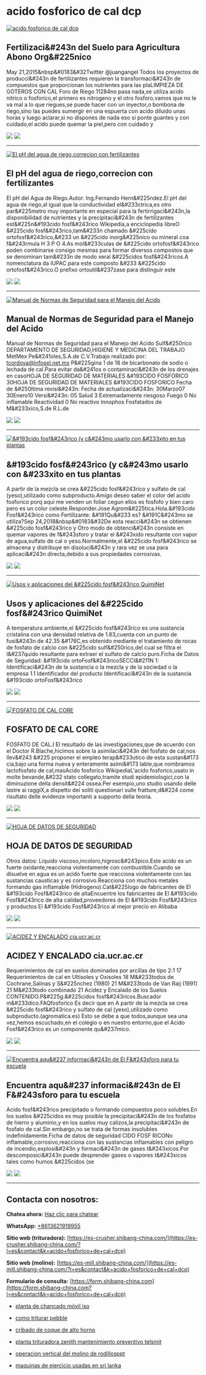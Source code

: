 # acido fosforico de cal dcp

<a href="https://swt.shibang-china.com/?l=es&img&k=acido+fosforico+de+cal+dcp" target="_blank">![acido fosforico de cal dcp](http://static.shibang-china.com/all-800x300/675.jpg)</a>

## Fertilizaci&#243n del Suelo para Agricultura Abono Org&#225nico
May 21,2015&nbsp&#0183&#32Twitter @juangangel Todos los proyectos de producci&#243n de fertilizantes requieren la transformaci&#243n de compuestos que proporcionan los nutrientes para las plaLIMPIEZA DE GOTEROS CON CAL Foro de Riego 11284no pasa nada,se utiliza acido nitrico o fosforico,el primero es nitrogeno y el otro fosforo,vamos que no le va mal a lo que riegues,se puede hacer con un inyector,o bombona de riego,sino las puedes sumergir en una espuerta con acido diluido unas horas y luego aclarar,si no dispones de nada eso si ponte guantes y con cuidado,el acido puede quemar la piel,pero con cuidado y


<a href="https://whatsapp.shibangsoft.com/WhatsApp.php" target="_blank" title="WhatsApp">![](http://static.shibang-china.com/icon/whatsapp.png)</a> <a href="https://swt.shibang-china.com/?l=es&icon&k=acido+fosforico+de+cal+dcp" target="_blank">![](http://static.shibang-china.com/icon/chat-es.png)</a>

---

<a href="https://swt.shibang-china.com/?l=es&img&k=acido+fosforico+de+cal+dcp" target="_blank">![El pH del agua de riego,correcion con fertilizantes](http://static.shibang-china.com/all-800x300/900.jpg)</a>

## El pH del agua de riego,correcion con fertilizantes
El pH del Agua de Riego.Autor: Ing.Fernando Hern&#225ndez.El pH del agua de riego,al igual que la conductividad el&#233ctrica,es otro par&#225metro muy importante en especial para la fertirrigaci&#243n,la disponibilidad de nutrientes y la precipitaci&#243n de fertilizantes est&#225n&#193cido fosf&#243rico Wikipedia,a enciclopedia libreO &#225cido fosf&#243rico,tam&#233n chamado &#225cido ortofosf&#243rico,&#233 un &#225cido inorg&#225nico ou mineral coa f&#243rmula H 3 P O 4.As mol&#233culas de &#225cido ortofosf&#243rico poden combinarse consigo mesmas para formar diversos compostos que se denominan tam&#233n de modo xeral &#225cidos fosf&#243ricos.A nomenclatura da IUPAC para este composto &#233 &#225cido ortofosf&#243rico.O prefixo ortoutil&#237zase para distinguir este


<a href="https://whatsapp.shibangsoft.com/WhatsApp.php" target="_blank" title="WhatsApp">![](http://static.shibang-china.com/icon/whatsapp.png)</a> <a href="https://swt.shibang-china.com/?l=es&icon&k=acido+fosforico+de+cal+dcp" target="_blank">![](http://static.shibang-china.com/icon/chat-es.png)</a>

---

<a href="https://swt.shibang-china.com/?l=es&img&k=acido+fosforico+de+cal+dcp" target="_blank">![Manual de Normas de Seguridad para el Manejo del Acido](http://static.shibang-china.com/all-800x300/86.jpg)</a>

## Manual de Normas de Seguridad para el Manejo del Acido
Manual de Normas de Seguridad para el Manejo del Acido Sulf&#250rico DEPARTAMENTO DE SEGURIDAD,HIGIENE Y MEDICINA DEL TRABAJO MetMex Pe&#241oles,S.A.de C.V.Trabajo realizado por: tcordova@infosel.net.mx P&#225gina 1 de 18 de bicarbonato de sodio o lechada de cal.Para evitar da&#241os o contaminaci&#243n de los drenajes en casoHOJA DE SEGURIDAD DE MATERIALES &#193CIDO FOSFORICO 30HOJA DE SEGURIDAD DE MATERIALES &#193CIDO FOSFORICO Fecha de &#250ltima revisi&#243n: Fecha de actualizaci&#243n: 30Marzo07 30Enero10 Versi&#243n: 05 Salud 3 Extremadamente riesgoso Fuego 0 No inflamable Reactividad 0 No reactivo Innophos Fosfatados de M&#233xico,S.de R.L.de


<a href="https://whatsapp.shibangsoft.com/WhatsApp.php" target="_blank" title="WhatsApp">![](http://static.shibang-china.com/icon/whatsapp.png)</a> <a href="https://swt.shibang-china.com/?l=es&icon&k=acido+fosforico+de+cal+dcp" target="_blank">![](http://static.shibang-china.com/icon/chat-es.png)</a>

---

<a href="https://swt.shibang-china.com/?l=es&img&k=acido+fosforico+de+cal+dcp" target="_blank">![&#193cido fosf&#243rico (y c&#243mo usarlo con &#233xito en tus plantas](http://static.shibang-china.com/all-800x300/975.jpg)</a>

## &#193cido fosf&#243rico (y c&#243mo usarlo con &#233xito en tus plantas
A partir de la mezcla se crea &#225cido fosf&#243rico y sulfato de cal (yeso),utilizado como subproducto.Amigo deseo saber el color del acido fosforico porq aqui me venden un foliar cegun ellos es fosfofo y bien caro pero es un color celeste.Responder.Jose Agrom&#225tica.Hola.&#193cido Fosf&#243rico como Fertilizante: &#191Qu&#233 es? &#191C&#243mo se utiliza?Sep 24,2018&nbsp&#0183&#32De esta reacci&#243n se obtienen &#225cido fosf&#243rico y Otro modo de obtenci&#243n consiste en quemar vapores de f&#243sforo y tratar el &#243xido resultante con vapor de agua,sulfato de cal o yeso.Normalmente,el &#225cido fosf&#243rico se almacena y distribuye en disoluci&#243n y rara vez se usa para aplicaci&#243n directa,debido a sus propiedades corrosivas.


<a href="https://whatsapp.shibangsoft.com/WhatsApp.php" target="_blank" title="WhatsApp">![](http://static.shibang-china.com/icon/whatsapp.png)</a> <a href="https://swt.shibang-china.com/?l=es&icon&k=acido+fosforico+de+cal+dcp" target="_blank">![](http://static.shibang-china.com/icon/chat-es.png)</a>

---

<a href="https://swt.shibang-china.com/?l=es&img&k=acido+fosforico+de+cal+dcp" target="_blank">![Usos y aplicaciones del &#225cido fosf&#243rico QuimiNet](http://static.shibang-china.com/all-800x300/56.jpg)</a>

## Usos y aplicaciones del &#225cido fosf&#243rico QuimiNet
A temperatura ambiente,el &#225cido fosf&#243rico es una sustancia cristalina con una densidad relativa de 1.83,cuenta con un punto de fusi&#243n de 42.35 &#176C,es obtenido mediante el tratamiento de rocas de fosfato de calcio con &#225cido sulf&#250rico,del cual se filtra el l&#237quido resultante para extraer el sulfato de calcio puro.Ficha de Datos de Seguridad: &#193cido ortoFosf&#243ricoSECCI&#211N 1: Identificaci&#243n de la sustancia o la mezcla y de la sociedad o la empresa 1.1 Identificador del producto Identificaci&#243n de la sustancia &#193cido ortoFosf&#243rico


<a href="https://whatsapp.shibangsoft.com/WhatsApp.php" target="_blank" title="WhatsApp">![](http://static.shibang-china.com/icon/whatsapp.png)</a> <a href="https://swt.shibang-china.com/?l=es&icon&k=acido+fosforico+de+cal+dcp" target="_blank">![](http://static.shibang-china.com/icon/chat-es.png)</a>

---

<a href="https://swt.shibang-china.com/?l=es&img&k=acido+fosforico+de+cal+dcp" target="_blank">![FOSFATO DE CAL CORE](http://static.shibang-china.com/all-800x300/1385.jpg)</a>

## FOSFATO DE CAL CORE
FOSFATO DE CAL.I El resultado de las investigaciones,que de acuerdo con el Doctor R.Blache,hicimos sobre la asimilaci&#243n del fosfato de cal,nos llev&#243 &#225 proponer el empleo terap&#233utico de esta sustan&#173 cia,bajo una forma nueva y enteramente asimi&#173 lable,que nombramos lactofosfato de cal,masAcido fosforico WikipediaL'acido fosforico,usato in molte bevande,&#232 stato collegato,tramite studi epidemiologici,con la diminuzione della densit&#224 ossea.Per esempio,uno studio usando delle lastre ai raggiX,a dispetto dei soliti questionari sulle fratture,d&#224 come risultato delle evidenze importanti a supporto della teoria.


<a href="https://whatsapp.shibangsoft.com/WhatsApp.php" target="_blank" title="WhatsApp">![](http://static.shibang-china.com/icon/whatsapp.png)</a> <a href="https://swt.shibang-china.com/?l=es&icon&k=acido+fosforico+de+cal+dcp" target="_blank">![](http://static.shibang-china.com/icon/chat-es.png)</a>

---

<a href="https://swt.shibang-china.com/?l=es&img&k=acido+fosforico+de+cal+dcp" target="_blank">![HOJA DE DATOS DE SEGURIDAD](http://static.shibang-china.com/all-800x300/1163.jpg)</a>

## HOJA DE DATOS DE SEGURIDAD
Otros datos: Liquido viscoso,incoloro,higrosc&#243pico.Este acido es un fuerte oxidante,reacciona violentamente con combustible.Cuando se disuelve en agua es un acido fuerte que reacciona violentamente con las sustancias causticas y es corrosivo.Reacciona con muchos metales formando gas inflamable (Hidrogeno).Cat&#225logo de fabricantes de El &#193cido Fosf&#243rico de altaEncuentre los fabricantes de El &#193cido Fosf&#243rico de alta calidad,proveedores de El &#193cido Fosf&#243rico y productos El &#193cido Fosf&#243rico al mejor precio en Alibaba


<a href="https://whatsapp.shibangsoft.com/WhatsApp.php" target="_blank" title="WhatsApp">![](http://static.shibang-china.com/icon/whatsapp.png)</a> <a href="https://swt.shibang-china.com/?l=es&icon&k=acido+fosforico+de+cal+dcp" target="_blank">![](http://static.shibang-china.com/icon/chat-es.png)</a>

---

<a href="https://swt.shibang-china.com/?l=es&img&k=acido+fosforico+de+cal+dcp" target="_blank">![ACIDEZ Y ENCALADO cia.ucr.ac.cr](http://static.shibang-china.com/all-800x300/1199.jpg)</a>

## ACIDEZ Y ENCALADO cia.ucr.ac.cr
Requerimientos de cal en suelos dominados por arcillas de tipo 2:1 17 Requerimientos de cal en Ultisoles y Oxisoles 18 M&#233todos de Cochrane,Salinas y S&#225nchez (1980) 21 M&#233todo de Van Raij (1991) 21 M&#233todo combinado 21 Acidez y Encalado de los Suelos CONTENIDO.P&#225g.&#225cidos fosf&#243ricos.Buscador m&#233dico.FAQfosforico Es decir que en A partir de la mezcla se crea &#225cido fosf&#243rico y sulfato de cal (yeso),utilizado como subproducto.(agromatica.es) Esto se debe a que todos,aunque sea una vez,hemos escuchado,en el colegio o en nuestro entorno,que el Acido Fosf&#243rico es un componente qu&#237mico.


<a href="https://whatsapp.shibangsoft.com/WhatsApp.php" target="_blank" title="WhatsApp">![](http://static.shibang-china.com/icon/whatsapp.png)</a> <a href="https://swt.shibang-china.com/?l=es&icon&k=acido+fosforico+de+cal+dcp" target="_blank">![](http://static.shibang-china.com/icon/chat-es.png)</a>

---

<a href="https://swt.shibang-china.com/?l=es&img&k=acido+fosforico+de+cal+dcp" target="_blank">![Encuentra aqu&#237 informaci&#243n de El F&#243sforo para tu escuela](http://static.shibang-china.com/all-800x300/1274.jpg)</a>

## Encuentra aqu&#237 informaci&#243n de El F&#243sforo para tu escuela
Acido fosf&#243rico precipitado o formando compuestos poco solubles.En los suelos &#225cidos es muy posible la precipitaci&#243n de los fosfatos de hierro y aluminio,y en los suelos muy calizos,la precipitaci&#243n de fosfato de cal.Sin embargo,no se trata de formas insolubles indefinidamente.Ficha de datos de seguridad CIDO FOSF RICONo inflamable,corrosivo,reacciona con las sustancias inflamables con peligro de incendio,explosi&#243n y formaci&#243n de gases t&#243xicos.Por descomposici&#243n puede desprender gases o vapores t&#243xicos tales como humos &#225cidos (se


<a href="https://whatsapp.shibangsoft.com/WhatsApp.php" target="_blank" title="WhatsApp">![](http://static.shibang-china.com/icon/whatsapp.png)</a> <a href="https://swt.shibang-china.com/?l=es&icon&k=acido+fosforico+de+cal+dcp" target="_blank">![](http://static.shibang-china.com/icon/chat-es.png)</a>

---
## Contacta con nosotros:

**Chatea ahora:** [Haz clic para chatear](https://swt.shibang-china.com?l=es&contact&k=acido+fosforico+de+cal+dcp)

**WhatsApp:**  [+8613621919955](https://whatsapp.shibangsoft.com/WhatsApp.php)

**Sitio web (trituradora):** [https://es-crusher.shibang-china.com/](https://es-crusher.shibang-china.com/?l=es&contact&k=acido+fosforico+de+cal+dcp)

**Sitio web (molino):** [https://es-mill.shibang-china.com/](https://es-mill.shibang-china.com/?l=es&contact&k=acido+fosforico+de+cal+dcp)

**Formulario de consulta:** [https://form.shibang-china.com](https://form.shibang-china.com?l=es&contact&k=acido+fosforico+de+cal+dcp)

* [planta de chancado móvil iso](../68/planta%20de%20chancado%20m%C3%B3vil%20iso.md)

* [como triturar pebble](../67/como%20triturar%20pebble.md)

* [cribado de coque de alto horno](../73/cribado%20de%20coque%20de%20alto%20horno.md)

* [planta trituradora zenith mantenimiento preventivo telsmit](../67/planta%20trituradora%20zenith%20mantenimiento%20preventivo%20telsmit.md)

* [operacion vertical del molino de rodillosppt](../79/operacion%20vertical%20del%20molino%20de%20rodillosppt.md)

* [maquinas de ejercicio usadas en sri lanka](../72/maquinas%20de%20ejercicio%20usadas%20en%20sri%20lanka.md)